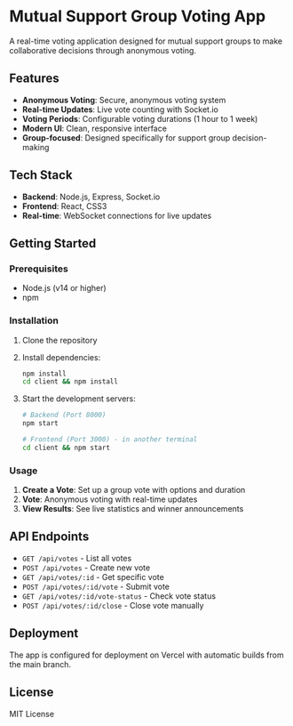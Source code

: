 # Mutual Support Group Voting App

A real-time voting application designed for mutual support groups to make collaborative decisions through anonymous voting.

## Features

- **Anonymous Voting**: Secure, anonymous voting system
- **Real-time Updates**: Live vote counting with Socket.io
- **Voting Periods**: Configurable voting durations (1 hour to 1 week)
- **Modern UI**: Clean, responsive interface
- **Group-focused**: Designed specifically for support group decision-making

## Tech Stack

- **Backend**: Node.js, Express, Socket.io
- **Frontend**: React, CSS3
- **Real-time**: WebSocket connections for live updates

## Getting Started

### Prerequisites
- Node.js (v14 or higher)
- npm

### Installation

1. Clone the repository
2. Install dependencies:
   ```bash
   npm install
   cd client && npm install
   ```

3. Start the development servers:
   ```bash
   # Backend (Port 8000)
   npm start
   
   # Frontend (Port 3000) - in another terminal
   cd client && npm start
   ```

### Usage

1. **Create a Vote**: Set up a group vote with options and duration
2. **Vote**: Anonymous voting with real-time updates
3. **View Results**: See live statistics and winner announcements

## API Endpoints

- `GET /api/votes` - List all votes
- `POST /api/votes` - Create new vote
- `GET /api/votes/:id` - Get specific vote
- `POST /api/votes/:id/vote` - Submit vote
- `GET /api/votes/:id/vote-status` - Check vote status
- `POST /api/votes/:id/close` - Close vote manually

## Deployment

The app is configured for deployment on Vercel with automatic builds from the main branch.

## License

MIT License
